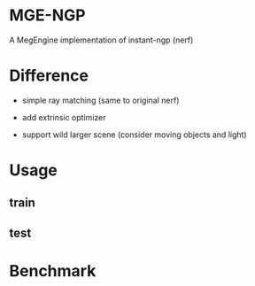 # MGE-NGP
A MegEngine implementation of instant-ngp (nerf)



# Difference
* simple ray matching (same to original nerf)

* add extrinsic optimizer

* support wild larger scene (consider moving objects and light)


# Usage
## train

## test

# Benchmark